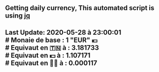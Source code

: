 ## Getting daily currency, This automated script is using [jq](https://stedolan.github.io/jq/)
## Last Update:  2020-05-28 à 23:00:01 </br># Monaie de base : 1 "EUR" 💶 </br> # Equivaut en 🇹🇳 à :  3.181733 </br> # Equivaut en 💵 à : 1.107171</br> # Equivaut en 🐱‍💻 à :  0.000117
